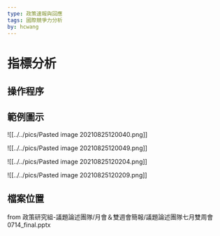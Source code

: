 ```yaml
---
type: 政策速報與回應
tags: 國際競爭力分析
by: hcwang
---
```


# 指標分析

## 操作程序


## 範例圖示

![[../../pics/Pasted image 20210825120040.png]]

![[../../pics/Pasted image 20210825120049.png]]

![[../../pics/Pasted image 20210825120204.png]]

![[../../pics/Pasted image 20210825120209.png]]

## 檔案位置
from  政策研究組-議題論述團隊/月會＆雙週會簡報/議題論述團隊七月雙周會0714_final.pptx

